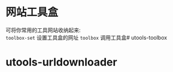 # 网站工具盒

可将你常用的工具网站收纳起来:   
`toolbox-set` 设置工具盒的网址
`toolbox` 调用工具盒# utools-toolbox
# utools-urldownloader
